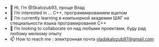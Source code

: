 - 👋 Hi, I’m @Skalozub93, проще Влад
- 👀 I’m interested in ... C++,  программированием вцелом
- 🌱 I’m currently learning  в компьюрной академии ШАГ на специальности  языка програмирования С++
- 💞️ I’m looking to collaborate on  над любыми проектами, буду рад любому мелкому опыту
- 📫 How to reach me : электронная почта  vladskalozub97@gmail.com

<!---
Skalozub93/Skalozub93 is a ✨ special ✨ repository because its `README.md` (this file) appears on your GitHub profile.
You can click the Preview link to take a look at your changes.
--->
